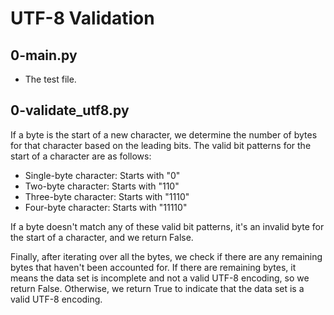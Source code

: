# UTF-8 Validation

## 0-main.py

- The test file.

## 0-validate_utf8.py

If a byte is the start of a new character, we determine the number of bytes for that character based on the leading bits. The valid bit patterns for the start of a character are as follows:

* Single-byte character: Starts with "0"
* Two-byte character: Starts with "110"
* Three-byte character: Starts with "1110"
* Four-byte character: Starts with "11110"

If a byte doesn't match any of these valid bit patterns, it's an invalid byte for the start of a character, and we return False.

Finally, after iterating over all the bytes, we check if there are any remaining bytes that haven't been accounted for. If there are remaining bytes, it means the data set is incomplete and not a valid UTF-8 encoding, so we return False. Otherwise, we return True to indicate that the data set is a valid UTF-8 encoding.
